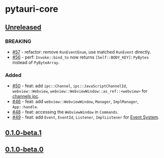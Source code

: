 # pytauri-core

## [Unreleased]

### BREAKING

- [#57](https://github.com/WSH032/pytauri/pull/57) - refactor: remove `RunEventEnum`, use matched `RunEvent` directly.
- [#56](https://github.com/WSH032/pytauri/pull/56) - perf: `Invoke::bind_to` now returns `[Self::BODY_KEY]`: `PyBytes` instead of `PyByteArray`.

### Added

- [#50](https://github.com/WSH032/pytauri/pull/50) - feat: add `ipc::Channel`, `ipc::JavaScriptChannelId`, `webview::Webview`, `webview::WebviewWindow::as_ref::<webview>` for [channels ipc](https://tauri.app/develop/calling-frontend/#channels).
- [#46](https://github.com/WSH032/pytauri/pull/46) - feat: add `webview::WebviewWindow`, `Manager`, `ImplManager`, `App::handle`.
- [#48](https://github.com/WSH032/pytauri/pull/48) - feat: accessing the `WebviewWindow` in `Commands`.
- [#49](https://github.com/WSH032/pytauri/pull/49) - feat: add `Event`, `EventId`, `Listener`, `ImplListener` for [Event System](https://tauri.app/develop/calling-frontend/#event-system).

## [0.1.0-beta.1]

## [0.1.0-beta.0]

[unreleased]: https://github.com/WSH032/pytauri/tree/HEAD
[0.1.0-beta.1]: https://github.com/WSH032/pytauri/releases/tag/rs/pytauri-core/v0.1.0-beta.1
[0.1.0-beta.0]: https://github.com/WSH032/pytauri/releases/tag/rs/pytauri-core/v0.1.0-beta.0

